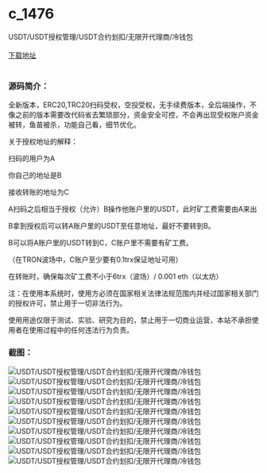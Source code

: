 # c_1476
USDT/USDT授权管理/USDT合约划扣/无限开代理商/冷钱包
<br/></br>
[下载地址](https://www.uuid2.com/1476.html "下载地址")
<br/></br>
<h3>源码简介：</h3>
<p>全新版本，ERC20,TRC20扫码受权，空投受权，无手续费版本，全后端操作，不像之前的版本需要改代码省去繁琐部分，资金安全可控，不会再出现受权账户资金被转，鱼苗被杀，功能自己看，细节优化。<p>
<p>关于授权地址的解释：<p>
<p>扫码的用户为A<p>
<p>你自己的地址是B<p>
<p>接收转账的地址为C<p>
<p>A扫码之后相当于授权（允许）B操作他账户里的USDT，此时矿工费需要由A来出<p>
<p>B拿到授权后可以转A账户里的USDT至任意地址，最好不要转到B。<p>
<p>B可以将A账户里的USDT转到C，C账户里不需要有矿工费。<p>
<p>（在TRON波场中，C账户至少要有0.1trx保证地址可用）<p>
<p>在转账时，确保每次矿工费不小于6trx（波场）/ 0.001 eth（以太坊）<p>
<p>注：在使用本系统时，使用方必须在国家相关法律法规范围内并经过国家相关部门的授权许可，禁止用于一切非法行为。<p>
<p>使用用途仅限于测试、实验、研究为目的，禁止用于一切商业运营，本站不承担使用者在使用过程中的任何违法行为负责。<p>
<h3>截图：</h3>
<img src="https://www.uuid2.com/wp-content/uploads/img/uimage/50531630291472.png" alt="USDT/USDT授权管理/USDT合约划扣/无限开代理商/冷钱包"><img src="https://www.uuid2.com/wp-content/uploads/img/uimage/83661630291473.png" alt="USDT/USDT授权管理/USDT合约划扣/无限开代理商/冷钱包"><img src="https://www.uuid2.com/wp-content/uploads/img/uimage/70281630291475.png" alt="USDT/USDT授权管理/USDT合约划扣/无限开代理商/冷钱包"><img src="https://www.uuid2.com/wp-content/uploads/img/uimage/8761630291479.png" alt="USDT/USDT授权管理/USDT合约划扣/无限开代理商/冷钱包"><img src="https://www.uuid2.com/wp-content/uploads/img/uimage/73751630291482.png" alt="USDT/USDT授权管理/USDT合约划扣/无限开代理商/冷钱包"><img src="https://www.uuid2.com/wp-content/uploads/img/uimage/4561630291486.png" alt="USDT/USDT授权管理/USDT合约划扣/无限开代理商/冷钱包"><img src="https://www.uuid2.com/wp-content/uploads/img/uimage/7001630291492.png" alt="USDT/USDT授权管理/USDT合约划扣/无限开代理商/冷钱包"><img src="https://www.uuid2.com/wp-content/uploads/img/uimage/59551630291497.png" alt="USDT/USDT授权管理/USDT合约划扣/无限开代理商/冷钱包"><img src="https://www.uuid2.com/wp-content/uploads/img/uimage/73821630291499.png" alt="USDT/USDT授权管理/USDT合约划扣/无限开代理商/冷钱包"><img src="https://www.uuid2.com/wp-content/uploads/img/uimage/91911630291500.png" alt="USDT/USDT授权管理/USDT合约划扣/无限开代理商/冷钱包">

